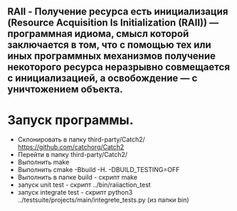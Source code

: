 ## RAII - Получение ресурса есть инициализация (Resource Acquisition Is Initialization (RAII)) — программная идиома, смысл которой заключается в том, что с помощью тех или иных программных механизмов получение некоторого ресурса неразрывно совмещается с инициализацией, а освобождение — с уничтожением объекта.
# Запуск программы.

- Склонировать в папку third-party/Catch2/ https://github.com/catchorg/Catch2
- Перейти в папку third-party/Catch2/
- Выполнить make
- Выполнить cmake -Bbuild -H. -DBUILD_TESTING=OFF
- Выполнить в папке build - скрипт make
- запуск unit test - скрипт ../bin/raiiaction_test
- запуск integrate test - скрипт python3 ../testsuite/projects/main/integrete_tests.py (из папки bin)